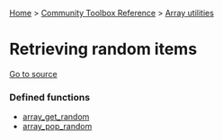 [Home](/README.md) > [Community Toolbox Reference](/Docs/Reference/Reference.md) > [Array utilities](/Docs/Reference/Groups/ArrayUtils.md)

# Retrieving random items

[Go to source](/Community%20Toolbox/scripts/utils_CommunityToolboxArray/utils_CommunityToolboxArray.gml#L180)

### Defined functions

- [array_get_random](/Docs/Reference/Functions/array_get_random.md)
- [array_pop_random](/Docs/Reference/Functions/array_pop_random.md)
